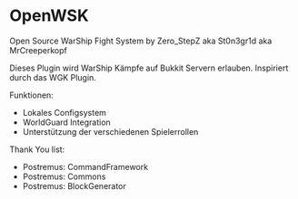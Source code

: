 # OpenWSK
Open Source WarShip Fight System by Zero_StepZ aka St0n3gr1d aka MrCreeperkopf

Dieses Plugin wird WarShip Kämpfe auf Bukkit Servern erlauben.
Inspiriert durch das WGK Plugin.

Funktionen:
  - Lokales Configsystem
  - WorldGuard Integration
  - Unterstützung der verschiedenen Spielerrollen
  
Thank You list:
  - Postremus: CommandFramework
  - Postremus: Commons
  - Postremus: BlockGenerator
